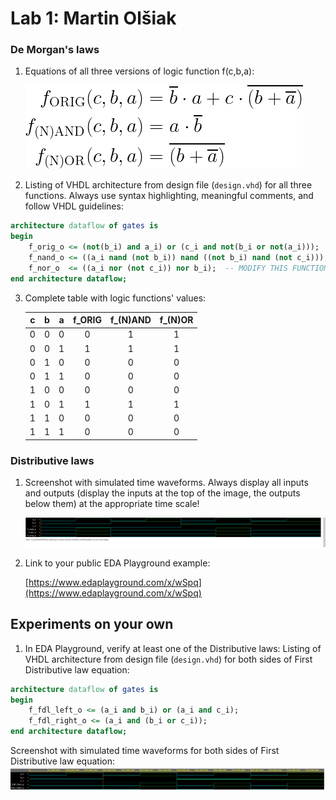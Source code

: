 # Lab 1: Martin Olšiak

### De Morgan's laws

1. Equations of all three versions of logic function f(c,b,a):

   ![Logic function](images/equations.png)

2. Listing of VHDL architecture from design file (`design.vhd`) for all three functions. Always use syntax highlighting, meaningful comments, and follow VHDL guidelines:

```vhdl
architecture dataflow of gates is
begin
    f_orig_o <= (not(b_i) and a_i) or (c_i and not(b_i or not(a_i)));
    f_nand_o <= ((a_i nand (not b_i)) nand ((not b_i) nand (not c_i))); -- MODIFY THIS FUNCTION
    f_nor_o  <= ((a_i nor (not c_i)) nor b_i);  -- MODIFY THIS FUNCTION
end architecture dataflow;
```

3. Complete table with logic functions' values:

   | **c** | **b** |**a** | **f_ORIG** | **f_(N)AND** | **f_(N)OR** |
   | :-: | :-: | :-: | :-: | :-: | :-: |
   | 0 | 0 | 0 | 0 | 1 | 1 |
   | 0 | 0 | 1 | 1 | 1 | 1 |
   | 0 | 1 | 0 | 0 | 0 | 0 |
   | 0 | 1 | 1 | 0 | 0 | 0 |
   | 1 | 0 | 0 | 0 | 0 | 0 |
   | 1 | 0 | 1 | 1 | 1 | 1 |
   | 1 | 1 | 0 | 0 | 0 | 0 |
   | 1 | 1 | 1 | 0 | 0 | 0 |



### Distributive laws

1. Screenshot with simulated time waveforms. Always display all inputs and outputs (display the inputs at the top of the image, the outputs below them) at the appropriate time scale!

   ![Waveforms](images/figure1.png)


2. Link to your public EDA Playground example:

   [https://www.edaplayground.com/x/wSpq](https://www.edaplayground.com/x/wSpq)


## Experiments on your own

1. In EDA Playground, verify at least one of the Distributive laws:
Listing of VHDL architecture from design file (`design.vhd`) for both sides of First Distributive law equation:

```vhdl
architecture dataflow of gates is
begin
    f_fdl_left_o <= (a_i and b_i) or (a_i and c_i);
    f_fdl_right_o <= (a_i and (b_i or c_i));
end architecture dataflow;
```
Screenshot with simulated time waveforms for both sides of First Distributive law equation:
![Waveforms](images/figure2.png)